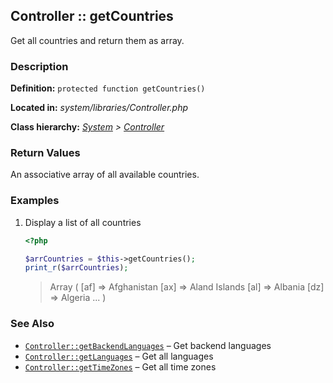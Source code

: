 
Controller :: getCountries
-------------------------------------------

Get all countries and return them as array.


### Description ###

**Definition:** `protected function getCountries()`

**Located in:** *system/libraries/Controller.php*

**Class hierarchy:** *[System](../System.md) > [Controller](../Controller.md)*


### Return Values ###

An associative array of all available countries.


### Examples ###

1. Display a list of all countries

	```php
	<?php

	$arrCountries = $this->getCountries();
	print_r($arrCountries);
	```
	> Array ( [af] => Afghanistan [ax] => Aland Islands [al] => Albania [dz] => Algeria ... )


### See Also ###

- [`Controller::getBackendLanguages`](getBackendLanguages.md) – Get backend languages
- [`Controller::getLanguages`](getLanguages.md) – Get all languages
- [`Controller::getTimeZones`](getTimeZones.md) – Get all time zones
